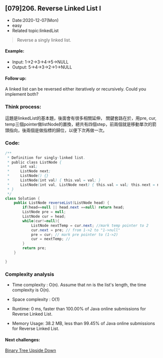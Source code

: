 ## [079]206. Reverse Linked List I

- Date:2020-12-07(Mon) 
- easy
- Related topic:linkedList

> Reverse a singly linked list.

#### Example:

- Input: 1->2->3->4->5->NULL
- Output: 5->4->3->2->1->NULL
#### Follow up:
A linked list can be reversed either iteratively or recursively. Could you implement both?

### Think process:
這題是linkedList的基本題，後面會有很多相關延伸，
關鍵套路在於，用pre, cur, temp三個pointer做listNode的置換，總共有四個step，前兩個就是移動單次的箭頭指向，後兩個是做指標的歸位，以便下次再做一次。

### Code:

```java
/**
 * Definition for singly-linked list.
 * public class ListNode {
 *     int val;
 *     ListNode next;
 *     ListNode() {}
 *     ListNode(int val) { this.val = val; }
 *     ListNode(int val, ListNode next) { this.val = val; this.next = next; }
 * }
 */
class Solution {
    public ListNode reverseList(ListNode head) {
        if(head==null || head.next ==null) return head;
        ListNode pre = null;
        ListNode cur = head;
        while(cur!=null){
            ListNode nextTemp = cur.next; //mark temp pointer to 2
            cur.next = pre; // from 1->2 to "1->null"
            pre = cur; // mark pre pointer to (1->2)
            cur = nextTemp; // 
        }
        return pre;
    }
 
}
```


### Complexity analysis

- Time complexity : O(n). Assume that nn is the list's length, the time complexity is O(n).

- Space complexity : O(1)

- Runtime: 0 ms, faster than 100.00% of Java online submissions for Reverse Linked List.
- Memory Usage: 38.2 MB, less than 99.45% of Java online submissions for Reverse Linked List.

#### Next challenges:
[Binary Tree Upside Down](https://leetcode.com/problems/binary-tree-upside-down/)